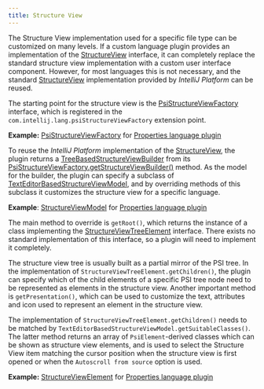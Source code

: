 ```yaml
---
title: Structure View
---
```


The Structure View implementation used for a specific file type can be customized on many levels.
If a custom language plugin provides an implementation of the
[StructureView](upsource:///platform/structure-view-api/src/com/intellij/ide/structureView/StructureView.java)
interface, it can completely replace the standard structure view implementation with a custom user interface component.
However, for most languages this is not necessary, and the standard
[StructureView](upsource:///platform/structure-view-api/src/com/intellij/ide/structureView/StructureView.java)
implementation provided by *IntelliJ Platform* can be reused.

The starting point for the structure view is the
[PsiStructureViewFactory](upsource:///platform/structure-view-api/src/com/intellij/lang/PsiStructureViewFactory.java)
interface, which is registered in the `com.intellij.lang.psiStructureViewFactory` extension point.

**Example:**
[PsiStructureViewFactory](upsource:///plugins/properties/src/com/intellij/lang/properties/structureView/PropertiesStructureViewBuilderFactory.java)
for
[Properties language plugin](https://github.com/JetBrains/intellij-community/tree/master/plugins/properties)


To reuse the *IntelliJ Platform* implementation of the
[StructureView](upsource:///platform/structure-view-api/src/com/intellij/ide/structureView/StructureView.java),
the plugin returns a
[TreeBasedStructureViewBuilder](upsource:///platform/structure-view-api/src/com/intellij/ide/structureView/TreeBasedStructureViewBuilder.java)
from its
[PsiStructureViewFactory.getStructureViewBuilder()](https://github.com/JetBrains/intellij-community/blob/master/platform/structure-view-api/src/com/intellij/lang/PsiStructureViewFactory.java#L35)
method.
As the model for the builder, the plugin can specify a subclass of
[TextEditorBasedStructureViewModel](upsource:///platform/structure-view-api/src/com/intellij/ide/structureView/TextEditorBasedStructureViewModel.java),
and by overriding methods of this subclass it customizes the structure view for a specific language.

**Example**:
[StructureViewModel](upsource:///plugins/properties/properties-psi-impl/src/com/intellij/lang/properties/structureView/PropertiesFileStructureViewModel.java)
for
[Properties language plugin](https://github.com/JetBrains/intellij-community/tree/master/plugins/properties)


The main method to override is `getRoot()`, which returns the instance of a class implementing the
[StructureViewTreeElement](upsource:///platform/structure-view-api/src/com/intellij/ide/structureView/StructureViewTreeElement.java)
interface.
There exists no  standard implementation of this interface, so a plugin will need to implement it completely.

The structure view tree is usually built as a partial mirror of the PSI tree.
In the implementation of
`StructureViewTreeElement.getChildren()`,
the plugin can specify which of the child elements of a specific PSI tree node need to be represented as elements in the structure view.
Another important method is `getPresentation()`, which can be used to customize the text, attributes and icon used to represent an element in the structure view.

The implementation of `StructureViewTreeElement.getChildren()` needs to be matched by `TextEditorBasedStructureViewModel.getSuitableClasses()`.
The latter method returns an array of `PsiElement`\-derived classes which can be shown as structure view elements, and is used to select the Structure View item matching the cursor position when the structure view is first opened or when the `Autoscroll from source` option is used.

**Example:**
[StructureViewElement](upsource:///plugins/properties/properties-psi-impl/src/com/intellij/lang/properties/structureView/PropertiesStructureViewElement.java)
for
[Properties language plugin](https://github.com/JetBrains/intellij-community/tree/master/plugins/properties/)
